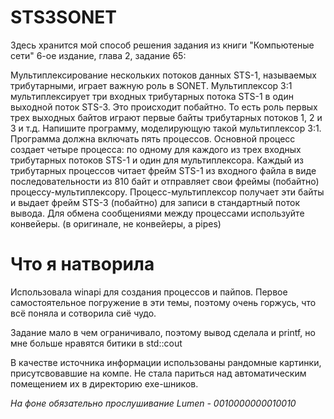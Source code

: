 # STS3SONET
Здесь хранится мой способ решения задания из книги "Компьютеные сети" 6-ое издание, глава 2, задание 65:

Мультиплексирование нескольких потоков данных STS-1, называемых трибутарными, играет важную роль в SONET. Мультиплексор 3:1 мультиплексирует три входных трибутарных потока STS-1 в один выходной поток STS-3. Это происходит побайтно. То есть роль первых трех выходных байтов играют первые байты трибутарных потоков 1, 2 и 3 и т.д. Напишите программу, моделирующую такой мультиплексор 3:1. Программа должна включать пять процессов. Основной процесс создает четыре процесса: по одному для каждого из трех входных трибутарных потоков STS-1 и один для мультиплексора. Каждый из трибутарных процессов читает фрейм STS-1 из входного файла в виде последовательности из 810 байт и отправляет свои фреймы (побайтно) процессу-мультиплексору. Процесс-мультиплексор получает эти байты и выдает фрейм STS-3 (побайтно) для записи в стандартный поток вывода. Для обмена сообщениями между процессами используйте конвейеры. (в оригинале, не конвейеры, а pipes)

# Что я натворила
Использовала winapi для создания процессов и пайпов. Первое самостоятельное погружение в эти темы, поэтому очень горжусь, что всё поняла и сотворила сиё чудо.

Задание мало в чем ограничивало, поэтому вывод сделала и printf, но мне больше нравятся битики в std::cout

В качестве источника информации использованы рандомные картинки, присутсвовавшие на компе. Не стала париться над автоматическим помещением их в директорию exe-шников.

_На фоне обязательно прослушивание Lumen - 0010000000010010_
